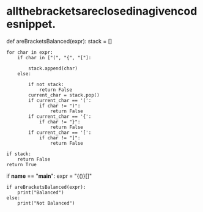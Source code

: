 # allthebracketsareclosedinagivencodesnippet.
def areBracketsBalanced(expr):
    stack = []

    for char in expr:
        if char in ["(", "{", "["]:

            stack.append(char)
        else:

            if not stack:
                return False
            current_char = stack.pop()
            if current_char == '(':
                if char != ")":
                    return False
            if current_char == '{':
                if char != "}":
                    return False
            if current_char == '[':
                if char != "]":
                    return False

    if stack:
        return False
    return True

if __name__ == "__main__":
    expr = "{()}[]"

    if areBracketsBalanced(expr):
        print("Balanced")
    else:
        print("Not Balanced")
